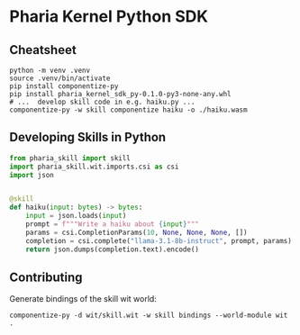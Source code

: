 # Pharia Kernel Python SDK

## Cheatsheet

```shell
python -m venv .venv
source .venv/bin/activate
pip install componentize-py
pip install pharia_kernel_sdk_py-0.1.0-py3-none-any.whl
# ...  develop skill code in e.g. haiku.py ...
componentize-py -w skill componentize haiku -o ./haiku.wasm
```

## Developing Skills in Python

```python
from pharia_skill import skill
import pharia_skill.wit.imports.csi as csi
import json


@skill
def haiku(input: bytes) -> bytes:
    input = json.loads(input)
    prompt = f"""Write a haiku about {input}"""
    params = csi.CompletionParams(10, None, None, None, [])
    completion = csi.complete("llama-3.1-8b-instruct", prompt, params)
    return json.dumps(completion.text).encode()
```

## Contributing

Generate bindings of the skill wit world:

```shell
componentize-py -d wit/skill.wit -w skill bindings --world-module wit .
```
